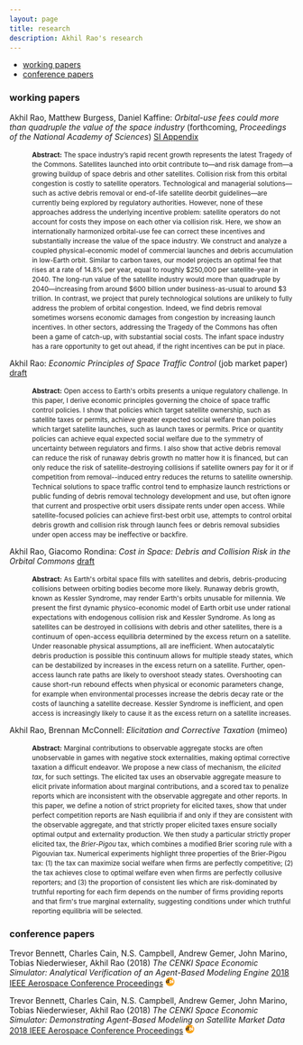 ```yaml
---
layout: page
title: research
description: Akhil Rao's research
---
```


<style type="text/css">
<!--
.tab { margin-left: 40px; }
-->
</style>

<div class="navbar">
    <div class="navbar-inner">
        <ul class="nav">
            <li><a href="#working papers">working papers</a></li>
            <li><a href="#conference papers">conference papers</a></li>
        </ul>
    </div>
</div>

### <a name="working papers"></a>working papers

Akhil Rao, Matthew Burgess, Daniel Kaffine: *Orbital-use fees could more than quadruple the value of the space industry* (forthcoming, *Proceedings of the National Academy of Sciences*) [SI Appendix](../../assets/working_papers/OUF_PNAS_unformatted.pdf)

<p class="tab">
	<small>
		<b>Abstract:</b> The space industry’s rapid recent growth represents the latest Tragedy of the Commons.  Satellites launched into orbit contribute to&mdash;and risk damage from&mdash;a  growing  buildup  of  space  debris and other satellites. Collision risk from this orbital congestion is costly to satellite operators. Technological and managerial solutions&mdash;such as active debris removal or end-of-life satellite deorbit guidelines&mdash;are currently being explored by regulatory authorities. However, none of these approaches address the underlying incentive problem: satellite operators do not account for costs they impose on each other via collision risk. Here, we show an internationally harmonized orbital-use fee can correct these incentives and substantially increase the value of the space industry. We construct and analyze a coupled physical-economic model of commercial launches and debris accumulation in low-Earth orbit. Similar to carbon taxes, our model projects an optimal fee that rises at a rate of 14.8% per year, equal to roughly $250,000 per satellite-year in 2040. The long-run value of the satellite industry would more than quadruple by 2040&mdash;increasing from around $600 billion under business-as-usual to around $3 trillion. In contrast, we project that purely technological solutions are unlikely to fully address the problem of orbital congestion. Indeed, we find debris removal sometimes worsens economic damages from congestion by increasing launch incentives. In  other sectors, addressing the Tragedy of the Commons has often been a game of catch-up, with substantial social costs. The infant space industry has a rare opportunity to get out ahead, if the right incentives can be put in place.
	</small>
</p>

Akhil Rao: *Economic Principles of Space Traffic Control* (job market paper) [draft](../../assets/working_papers/Economic_Principles_of_Space_Traffic_Control.pdf)

<p class="tab">
	<small>
		<b>Abstract:</b> Open access to Earth's orbits presents a unique regulatory challenge. In this paper, I derive economic principles governing the choice of space traffic control policies. I show that policies which target satellite ownership, such as satellite taxes or permits, achieve greater expected social welfare than policies which target satellite launches, such as launch taxes or permits. Price or quantity policies can achieve equal expected social welfare due to the symmetry of uncertainty between regulators and firms. I also show that active debris removal can reduce the risk of runaway debris growth no matter how it is financed, but can only reduce the risk of satellite-destroying collisions if satellite owners pay for it or if competition from removal--induced entry reduces the returns to satellite ownership. Technical solutions to space traffic control tend to emphasize launch restrictions or public funding of debris removal technology development and use, but often ignore that current and prospective orbit users dissipate rents under open access. While satellite-focused policies can achieve first-best orbit use, attempts to control orbital debris growth and collision risk through launch fees or debris removal subsidies under open access may be ineffective or backfire.
	</small>
</p>

Akhil Rao, Giacomo Rondina: *Cost in Space: Debris and Collision Risk in the Orbital Commons* [draft](../../assets/working_papers/Cost_in_Space.pdf)

<p class="tab">
	<small>
		<b>Abstract:</b> As Earth's orbital space fills with satellites and debris, debris-producing collisions between orbiting bodies become more likely. Runaway debris growth, known as Kessler Syndrome, may render Earth's orbits unusable for millennia. We present the first dynamic physico-economic model of Earth orbit use under rational expectations with endogenous collision risk and Kessler Syndrome. As long as satellites can be destroyed in collisions with debris and other satellites, there is a continuum of open-access equilibria determined by the excess return on a satellite. Under reasonable physical assumptions, all are inefficient. When autocatalytic debris production is possible this continuum allows for multiple steady states, which can be destabilized by increases in the excess return on a satellite. Further, open-access launch rate paths are likely to overshoot steady states. Overshooting can cause short-run rebound effects when physical or economic parameters change, for example when environmental processes increase the debris decay rate or the costs of launching a satellite decrease. Kessler Syndrome is inefficient, and open access is increasingly likely to cause it as the excess return on a satellite increases.
	</small>
</p>

Akhil Rao, Brennan McConnell: *Elicitation and Corrective Taxation* (mimeo) <!--[draft](../../assets/working_papers/Elicitation_and_Corrective_Taxation.pdf)-->

<p class="tab">
	<small>
		<b>Abstract:</b> Marginal contributions to observable aggregate stocks are often unobservable in games with negative stock externalities, making optimal corrective taxation a difficult endeavor. We propose a new class of mechanism, the <i>elicited tax</i>, for such settings. The elicited tax uses an observable aggregate measure to elicit private information about marginal contributions, and a scored tax to penalize reports which are inconsistent with the observable aggregate and other reports. In this paper, we define a notion of strict propriety for elicited taxes, show that under perfect competition reports are Nash equilibria if and only if they are consistent with the observable aggregate, and that strictly proper elicited taxes ensure socially optimal output and externality production. We then study a particular strictly proper elicited tax, the <i>Brier-Pigou</i> tax, which combines a modified Brier scoring rule with a Pigouvian tax. Numerical experiments highlight three properties of the Brier-Pigou tax: (1) the tax can maximize social welfare when firms are perfectly competitive; (2) the tax achieves close to optimal welfare even when firms are perfectly collusive reporters; and (3) the proportion of consistent lies which are risk-dominated by truthful reporting for each firm depends on the number of firms providing reports and that firm's true marginal externality, suggesting conditions under which truthful reporting equilibria will be selected.
	</small>
</p>


### <a name="conference papers"></a>conference papers
Trevor Bennett, Charles Cain, N.S. Campbell, Andrew Gemer, John Marino, Tobias Niederwieser, Akhil Rao (2018) *The CENKI Space Economic Simulator: Analytical Verification of an Agent-Based Modeling Engine* [2018 IEEE Aerospace Conference Proceedings](https://ieeexplore.ieee.org/document/8396369/) [![doi](icons16/doi-icon.png)](https://doi.org/10.1109/AERO.2018.8396369)

Trevor Bennett, Charles Cain, N.S. Campbell, Andrew Gemer, John Marino, Tobias Niederwieser, Akhil Rao (2018) *The CENKI Space Economic Simulator: Demonstrating Agent-Based Modeling on Satellite Market Data* [2018 IEEE Aerospace Conference Proceedings](https://ieeexplore.ieee.org/document/8396565/) [![doi](icons16/doi-icon.png)](https://doi.org/10.1109/AERO.2018.8396565)
